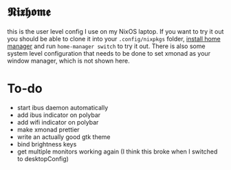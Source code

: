 # 𝕹𝖎𝖝𝖍𝖔𝖒𝖊
this is the user level config I use on my NixOS laptop. If you want to try it out you should be able to clone it into your `.config/nixpkgs` folder, [install home manager](https://github.com/nix-community/home-manager#installation) and run `home-manager switch` to try it out. There is also some system level configuration that needs to be done to set xmonad as your window manager, which is not shown here.

# To-do
- start ibus daemon automatically
- add ibus indicator on polybar
- add wifi indicator on polybar
- make xmonad prettier
- write an actually good gtk theme
- bind brightness keys
- get multiple monitors working again (I think this broke when I switched to desktopConfig)